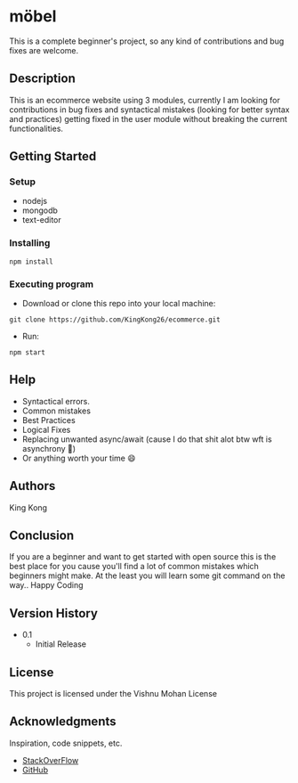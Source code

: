 # möbel

This is a complete beginner's project, so any kind of contributions and bug fixes are welcome.

## Description

This is an ecommerce website using 3 modules, currently I am looking for contributions in bug fixes and syntactical mistakes (looking for better syntax and practices) getting fixed in the user module without breaking the current functionalities.

## Getting Started

### Setup

* nodejs
* mongodb
* text-editor

### Installing
```
npm install
```
### Executing program

* Download or clone this repo into your local machine:
```
git clone https://github.com/KingKong26/ecommerce.git
```
*  Run:
```
npm start
```

## Help
* Syntactical errors.
* Common mistakes
* Best Practices
* Logical Fixes
* Replacing unwanted async/await (cause I do that shit alot btw wft is asynchrony :rofl:)
* Or anything worth your time 😄




## Authors
King Kong

## Conclusion
If you are a beginner and want to get started with open source this is the best place for you cause you'll find a lot of common mistakes which beginners might make. At the least you will learn some git command on the way..
Happy Coding

## Version History

* 0.1
    * Initial Release

## License

This project is licensed under the Vishnu Mohan License 

## Acknowledgments

Inspiration, code snippets, etc.
* [StackOverFlow](https://stackoverflow.com/)
* [GitHub](https://github.com/)
